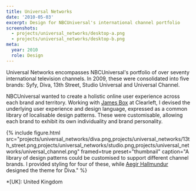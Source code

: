 ```yaml
---
title: Universal Networks
date: '2010-05-03'
excerpt: Design for NBCUniversal's international channel portfolio
screenshots:
  - projects/universal_networks/desktop-a.png
  - projects/universal_networks/desktop-b.png
meta:
  year: 2010
  role: Design
---
```

Universal Networks encompasses NBCUniversal's portfolio of over seventy international television channels. In 2009, these were consolidated into five brands: Syfy, Diva, 13th Street, Studio Universal and Universal Channel.

NBCUniversal wanted to create a holistic online user experience across each brand and territory. Working with [James Box][1] at Clearleft, I devised the underlying user experience and design language, expressed as a common library of localisable design patterns. These were customisable, allowing each brand to exhibit its own individuality and brand personality.

{% include figure.html
  src="projects/universal_networks/diva.png,projects/universal_networks/13th_street.png,projects/universal_networks/studio.png,projects/universal_networks/universal_channel.png"
  framed=true
  preset="thumbnail"
  caption="A library of design patterns could be customised to support different channel brands. I provided styling for four of these, while [Aegir Hallmundur](http://aegir.org) designed the theme for Diva."
%}

[1]: http://clearleft.com/is/james-box/

*[UK]: United Kingdom
